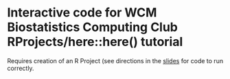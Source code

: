 # Interactive code for WCM Biostatistics Computing Club RProjects/here::here() tutorial

Requires creation of an R Project (see directions in the [slides](https://github.com/hoffmakl/Rproj-here-tutorial/edit/master/MyNewConsult/Notes/Rproject_here_slides.pdf) for code to run correctly.
